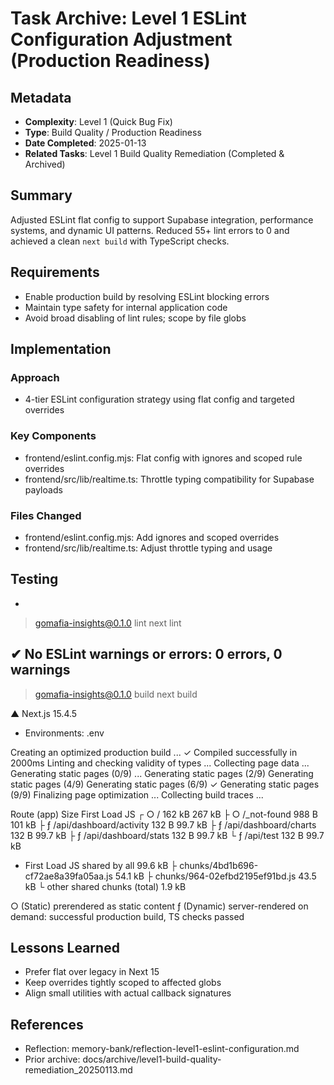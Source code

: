 # Task Archive: Level 1 ESLint Configuration Adjustment (Production Readiness)

## Metadata
- **Complexity**: Level 1 (Quick Bug Fix)
- **Type**: Build Quality / Production Readiness
- **Date Completed**: 2025-01-13
- **Related Tasks**: Level 1 Build Quality Remediation (Completed & Archived)

## Summary
Adjusted ESLint flat config to support Supabase integration, performance systems, and dynamic UI patterns. Reduced 55+ lint errors to 0 and achieved a clean `next build` with TypeScript checks.

## Requirements
- Enable production build by resolving ESLint blocking errors
- Maintain type safety for internal application code
- Avoid broad disabling of lint rules; scope by file globs

## Implementation
### Approach
- 4-tier ESLint configuration strategy using flat config and targeted overrides

### Key Components
- frontend/eslint.config.mjs: Flat config with ignores and scoped rule overrides
- frontend/src/lib/realtime.ts: Throttle typing compatibility for Supabase payloads

### Files Changed
- frontend/eslint.config.mjs: Add ignores and scoped overrides
- frontend/src/lib/realtime.ts: Adjust throttle typing and usage

## Testing
- 
> gomafia-insights@0.1.0 lint
> next lint

✔ No ESLint warnings or errors: 0 errors, 0 warnings
- 
> gomafia-insights@0.1.0 build
> next build

   ▲ Next.js 15.4.5
   - Environments: .env

   Creating an optimized production build ...
 ✓ Compiled successfully in 2000ms
   Linting and checking validity of types ...
   Collecting page data ...
   Generating static pages (0/9) ...
   Generating static pages (2/9) 
   Generating static pages (4/9) 
   Generating static pages (6/9) 
 ✓ Generating static pages (9/9)
   Finalizing page optimization ...
   Collecting build traces ...

Route (app)                                 Size  First Load JS
┌ ○ /                                     162 kB         267 kB
├ ○ /_not-found                            988 B         101 kB
├ ƒ /api/dashboard/activity                132 B        99.7 kB
├ ƒ /api/dashboard/charts                  132 B        99.7 kB
├ ƒ /api/dashboard/stats                   132 B        99.7 kB
└ ƒ /api/test                              132 B        99.7 kB
+ First Load JS shared by all            99.6 kB
  ├ chunks/4bd1b696-cf72ae8a39fa05aa.js  54.1 kB
  ├ chunks/964-02efbd2195ef91bd.js       43.5 kB
  └ other shared chunks (total)           1.9 kB


○  (Static)   prerendered as static content
ƒ  (Dynamic)  server-rendered on demand: successful production build, TS checks passed

## Lessons Learned
- Prefer flat  over legacy  in Next 15
- Keep overrides tightly scoped to affected globs
- Align small utilities with actual callback signatures

## References
- Reflection: memory-bank/reflection-level1-eslint-configuration.md
- Prior archive: docs/archive/level1-build-quality-remediation_20250113.md
